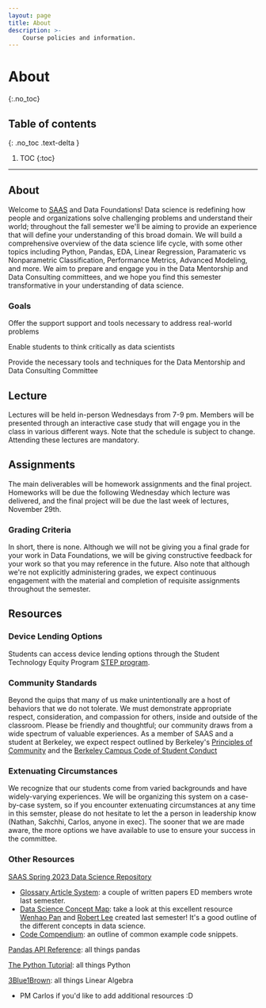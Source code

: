 ```yaml
---
layout: page
title: About
description: >-
    Course policies and information.
---
```


# About
{:.no_toc}

## Table of contents
{: .no_toc .text-delta }

1. TOC
{:toc}

---

## About

Welcome to [SAAS](saas.berkeley.edu) and Data Foundations! Data science is redefining how people and organizations solve challenging problems and understand their world; throughout the fall semester we'll be aiming to provide an experience that will define your understanding of this broad domain. We will build a comprehensive overview of the data science life cycle, with some other topics including Python, Pandas, EDA, Linear Regression, Paramateric vs Nonparametric Classification, Performance Metrics, Advanced Modeling, and more. We aim to prepare and engage you in the Data Mentorship and Data Consulting committees, and we hope you find this semester transformative in your understanding of data science. 

### Goals
Offer the support support and tools necessary to address real-world problems

Enable students to think critically as data scientists

Provide the necessary tools and techniques for the Data Mentorship and Data Consulting Committee

## Lecture

Lectures will be held in-person Wednesdays from 7-9 pm. Members will be presented through an interactive case study that will engage you in the class in various different ways. Note that the schedule is subject to change. Attending these lectures are mandatory. 

## Assignments

The main deliverables will be homework assignments and the final project. Homeworks will be due the following Wednesday which lecture was delivered, and the final project will be due the last week of lectures, November 29th.

### Grading Criteria

In short, there is none. Although we will not be giving you a final grade for your work in Data Foundations, we will be giving constructive feedback for your work so that you may reference in the future. Also note that although we're not explicitly administering grades, we expect continuous engagement with the material and completion of requisite assignments throughout the semester.

## Resources

### Device Lending Options
Students can access device lending options through the Student Technology Equity Program [STEP program](https://studenttech.berkeley.edu/devicelending).

### Community Standards 
Beyond the quips that many of us make unintentionally are a host of behaviors that we do not tolerate. We must demonstrate appropriate respect, consideration, and compassion for others, inside and outside of the classroom. Please be friendly and thoughtful; our community draws from a wide spectrum of valuable experiences. As a member of SAAS and a student at Berkeley, we expect respect outlined by Berkeley's [Principles of Community](https://diversity.berkeley.edu/principles-community) and the [Berkeley Campus Code of Student Conduct](https://conduct.berkeley.edu/code-of-conduct/)  

### Extenuating Circumstances
We recognize that our students come from varied backgrounds and have widely-varying experiences. We will be organizing this system on a case-by-case system, so if you encounter extenuating circumstances at any time in this semster, please do not hesitate to let the a person in leadership know (Nathan, Sakchhi, Carlos, anyone in exec). The sooner that we are made aware, the more options we have available to use to ensure your success in the committee.

### Other Resources

[SAAS Spring 2023 Data Science Repository](https://www.notion.so/SAAS-Data-Science-Repository-32fb3a865c1d4c56bd45105cfc4e102c?pvs=4)

- [Glossary Article System](https://www.notion.so/Glossary-173b454542e4455983777bd2fa564289?pvs=4): a couple of written papers ED members wrote last semester.
- [Data Science Concept Map](https://www.notion.so/Robert-Notes-7a31e549867c4bd8acfccd08a099c3ca?pvs=4): take a look at this excellent resource [Wenhao Pan](wenhao1102@berkeley.edu) and [Robert Lee](robertdylee@berkeley.edu) created last semester! It's a good outline of the different concepts in data science.
- [Code Compendium](https://www.notion.so/Code-Compendium-619d1885a3d84ca2bfd1c34d43ab5f51?pvs=4): an outline of common example code snippets.


[Pandas API Reference](https://pandas.pydata.org/pandas-docs/stable/reference/index.html): all things pandas


[The Python Tutorial](https://docs.python.org/3.5/tutorial/): all things Python


[3Blue1Brown](https://www.3blue1brown.com/topics/linear-algebra): all things Linear Algebra


- PM Carlos if you'd like to add additional resources :D


